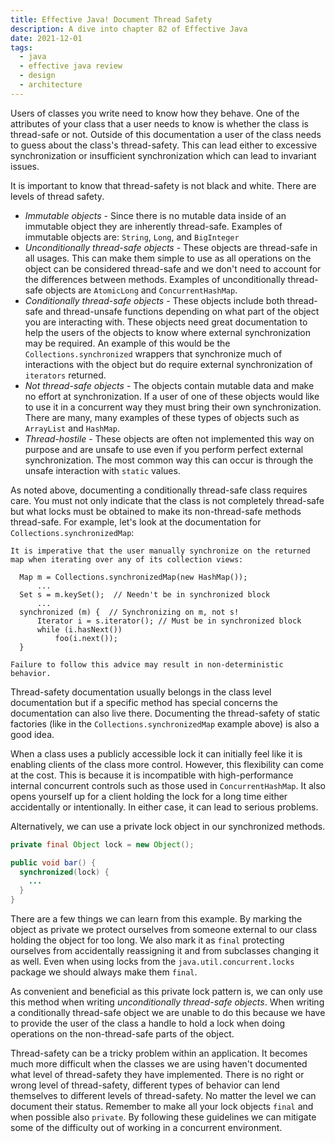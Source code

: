 ```yaml
---
title: Effective Java! Document Thread Safety
description: A dive into chapter 82 of Effective Java
date: 2021-12-01
tags:
  - java
  - effective java review
  - design
  - architecture
---
```


Users of classes you write need to know how they behave. One of the attributes of your class that a user needs to know is whether the class is thread-safe or not. Outside of this documentation a user of the class needs to guess about the class's thread-safety. This can lead either to excessive synchronization or insufficient synchronization which can lead to invariant issues. 

It is important to know that thread-safety is not black and white. There are levels of thread safety. 

* *Immutable objects* - Since there is no mutable data inside of an immutable object they are inherently thread-safe. Examples of immutable objects are: `String`, `Long`, and `BigInteger`
* *Unconditionally thread-safe objects* - These objects are thread-safe in all usages. This can make them simple to use as all operations on the object can be considered thread-safe and we don't need to account for the differences between methods. Examples of unconditionally thread-safe objects are `AtomicLong` and `ConcurrentHashMap`.
* *Conditionally thread-safe objects* - These objects include both thread-safe and thread-unsafe functions depending on what part of the object you are interacting with. These objects need great documentation to help the users of the objects to know where external synchronization may be required. An example of this would be the `Collections.synchronized` wrappers that synchronize much of interactions with the object but do require external synchronization of `iterators` returned.
* *Not thread-safe objects* - The objects contain mutable data and make no effort at synchronization. If a user of one of these objects would like to use it in a concurrent way they must bring their own synchronization. There are many, many examples of these types of objects such as `ArrayList` and `HashMap`.
* *Thread-hostile* - These objects are often not implemented this way on purpose and are unsafe to use even if you perform perfect external synchronization. The most common way this can occur is through the unsafe interaction with `static` values. 

As noted above, documenting a conditionally thread-safe class requires care. You must not only indicate that the class is not completely thread-safe but what locks must be obtained to make its non-thread-safe methods thread-safe. For example, let's look at the documentation for `Collections.synchronizedMap`:

```
It is imperative that the user manually synchronize on the returned map when iterating over any of its collection views:

  Map m = Collections.synchronizedMap(new HashMap());
      ...
  Set s = m.keySet();  // Needn't be in synchronized block
      ...
  synchronized (m) {  // Synchronizing on m, not s!
      Iterator i = s.iterator(); // Must be in synchronized block
      while (i.hasNext())
          foo(i.next());
  }
 
Failure to follow this advice may result in non-deterministic behavior.
```

Thread-safety documentation usually belongs in the class level documentation but if a specific method has special concerns the documentation can also live there. Documenting the thread-safety of static factories (like in the `Collections.synchronizedMap` example above) is also a good idea.

When a class uses a publicly accessible lock it can initially feel like it is enabling clients of the class more control. However, this flexibility can come at the cost. This is because it is incompatible with high-performance internal concurrent controls such as those used in `ConcurrentHashMap`. It also opens yourself up for a client holding the lock for a long time either accidentally or intentionally. In either case, it can lead to serious problems. 

Alternatively, we can use a private lock object in our synchronized methods.

```java
private final Object lock = new Object();

public void bar() {
  synchronized(lock) {
    ...
  }
}
```

There are a few things we can learn from this example. By marking the object as private we protect ourselves from someone external to our class holding the object for too long. We also mark it as `final` protecting ourselves from accidentally reassigning it and from subclasses changing it as well. Even when using locks from the `java.util.concurrent.locks` package we should always make them `final`. 

As convenient and beneficial as this private lock pattern is, we can only use this method when writing _unconditionally thread-safe objects_. When writing a conditionally thread-safe object we are unable to do this because we have to provide the user of the class a handle to hold a lock when doing operations on the non-thread-safe parts of the object.

Thread-safety can be a tricky problem within an application. It becomes much more difficult when the classes we are using haven't documented what level of thread-safety they have implemented. There is no right or wrong level of thread-safety, different types of behavior can lend themselves to different levels of thread-safety. No matter the level we can document their status. Remember to make all your lock objects `final` and when possible also `private`. By following these guidelines we can mitigate some of the difficulty out of working in a concurrent environment.  